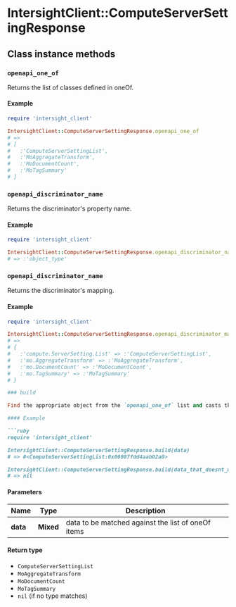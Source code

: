 # IntersightClient::ComputeServerSettingResponse

## Class instance methods

### `openapi_one_of`

Returns the list of classes defined in oneOf.

#### Example

```ruby
require 'intersight_client'

IntersightClient::ComputeServerSettingResponse.openapi_one_of
# =>
# [
#   :'ComputeServerSettingList',
#   :'MoAggregateTransform',
#   :'MoDocumentCount',
#   :'MoTagSummary'
# ]
```

### `openapi_discriminator_name`

Returns the discriminator's property name.

#### Example

```ruby
require 'intersight_client'

IntersightClient::ComputeServerSettingResponse.openapi_discriminator_name
# => :'object_type'
```

### `openapi_discriminator_name`

Returns the discriminator's mapping.

#### Example

```ruby
require 'intersight_client'

IntersightClient::ComputeServerSettingResponse.openapi_discriminator_mapping
# =>
# {
#   :'compute.ServerSetting.List' => :'ComputeServerSettingList',
#   :'mo.AggregateTransform' => :'MoAggregateTransform',
#   :'mo.DocumentCount' => :'MoDocumentCount',
#   :'mo.TagSummary' => :'MoTagSummary'
# }

### build

Find the appropriate object from the `openapi_one_of` list and casts the data into it.

#### Example

```ruby
require 'intersight_client'

IntersightClient::ComputeServerSettingResponse.build(data)
# => #<ComputeServerSettingList:0x00007fdd4aab02a0>

IntersightClient::ComputeServerSettingResponse.build(data_that_doesnt_match)
# => nil
```

#### Parameters

| Name | Type | Description |
| ---- | ---- | ----------- |
| **data** | **Mixed** | data to be matched against the list of oneOf items |

#### Return type

- `ComputeServerSettingList`
- `MoAggregateTransform`
- `MoDocumentCount`
- `MoTagSummary`
- `nil` (if no type matches)

